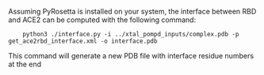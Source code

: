 Assuming PyRosetta is installed on your system, the interface between RBD and ACE2 can be computed with the following command:

		python3 ./interface.py -i ../xtal_pompd_inputs/complex.pdb -p get_ace2rbd_interface.xml -o interface.pdb
		
This command will generate a new PDB file with interface residue numbers at the end
